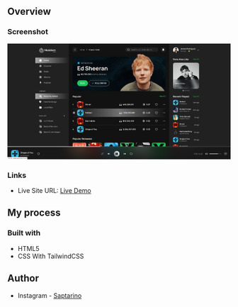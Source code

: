 ## Overview

### Screenshot

![](./dist/img/ss.png)

### Links

-   Live Site URL: [Live Demo](https://saptarinofront.github.io/FG-Design-Music-Stream-Desktop/)

## My process

### Built with

-   HTML5
-   CSS With TailwindCSS

## Author

-   Instagram - [Saptarino](https://www.instagram.com/saptarinnn/?hl=id)
